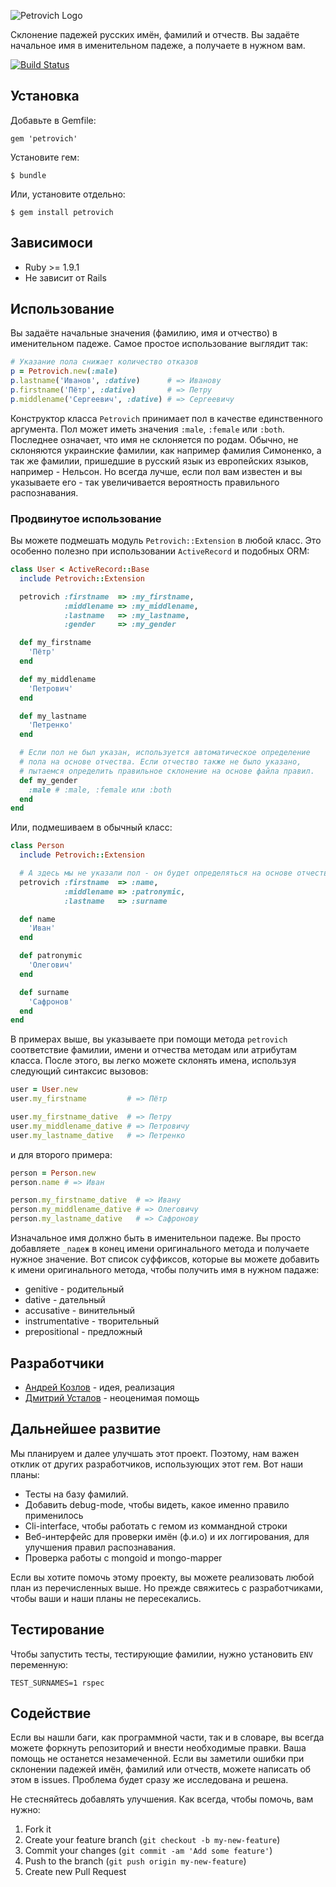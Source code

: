 ![Petrovich Logo](https://raw.github.com/rocsci/petrovich/master/petrovich.png)

Склонение падежей русских имён, фамилий и отчеств. Вы задаёте начальное имя в именительном падеже, а получаете в нужном вам.

[![Build Status](https://secure.travis-ci.org/rocsci/petrovich.png)](http://travis-ci.org/rocsci/petrovich)

## Установка

Добавьте в Gemfile:

    gem 'petrovich'

Установите гем:

    $ bundle

Или, установите отдельно:

    $ gem install petrovich

## Зависимоси

 * Ruby >= 1.9.1
 * Не зависит от Rails

## Использование

Вы задаёте начальные значения (фамилию, имя и отчество) в именительном падеже. Самое простое использование выглядит так:

```ruby
# Указание пола снижает количество отказов
p = Petrovich.new(:male)
p.lastname('Иванов', :dative)      # => Иванову
p.firstname('Пётр', :dative)       # => Петру
p.middlename('Сергеевич', :dative) # => Сергеевичу
```

Конструктор класса `Petrovich` принимает пол в качестве единственного аргумента. Пол может иметь значения `:male`, `:female` или `:both`. Последнее означает, что имя не склоняется по родам. Обычно, не склоняются украинские фамилии, как например фамилия Симоненко, а так же фамилии, пришедшие в русский язык из европейских языков, например - Нельсон. Но всегда лучше, если пол вам известен и вы указываете его - так увеличивается вероятность правильного распознавания.

### Продвинутое использование

Вы можете подмешать модуль `Petrovich::Extension` в любой класс. Это особенно полезно при использовании `ActiveRecord` и подобных ORM:

```ruby
class User < ActiveRecord::Base
  include Petrovich::Extension

  petrovich :firstname  => :my_firstname,
            :middlename => :my_middlename,
            :lastname   => :my_lastname,
            :gender     => :my_gender

  def my_firstname
    'Пётр'
  end

  def my_middlename
    'Петрович'
  end

  def my_lastname
    'Петренко'
  end

  # Если пол не был указан, используется автоматическое определение
  # пола на основе отчества. Если отчество также не было указано,
  # пытаемся определить правильное склонение на основе файла правил.
  def my_gender
    :male # :male, :female или :both
  end
end
```

Или, подмешиваем в обычный класс:

```ruby
class Person
  include Petrovich::Extension

  # А здесь мы не указали пол - он будет определяться на основе отчества
  petrovich :firstname  => :name,
            :middlename => :patronymic,
            :lastname   => :surname

  def name
    'Иван'
  end

  def patronymic
    'Олегович'
  end

  def surname
    'Сафронов'
  end
end
```

В примерах выше, вы указываете при помощи метода `petrovich` соответствие фамилии, имени и отчества методам или атрибутам класса. После этого, вы легко можете склонять имена, используя следующий синтаксис вызовов:

```ruby
user = User.new
user.my_firstname         # => Пётр

user.my_firstname_dative  # => Петру
user.my_middlename_dative # => Петровичу
user.my_lastname_dative   # => Петренко
```

и для второго примера:

```ruby
person = Person.new
person.name # => Иван

person.my_firstname_dative  # => Ивану
person.my_middlename_dative # => Олеговичу
person.my_lastname_dative   # => Сафронову
```
Изначальное имя должно быть в именительнои падеже. Вы просто добавляете `_падеж` в конец имени оригинального метода и получаете нужное значение. Вот список суффиксов, которые вы можете добавить к имени оригинального метода, чтобы получить имя в нужном падаже:

 * genitive        - родительный
 * dative          - дательный
 * accusative      - винительный
 * instrumentative - творительный
 * prepositional   - предложный

## Разработчики

 * [Андрей Козлов](https://github.com/tanraya) - идея, реализация
 * [Дмитрий Усталов](http://eveel.ru) - неоценимая помощь

## Дальнейшее развитие

Мы планируем и далее улучшать этот проект. Поэтому, нам важен отклик от других разработчиков, использующих этот гем. Вот наши планы:

 * Тесты на базу фамилий.
 * Добавить debug-mode, чтобы видеть, какое именно правило применилось
 * Cli-interface, чтобы работать с гемом из коммандной строки
 * Веб-интерфейс для проверки имён (ф.и.о) и их логгирования, для улучшения правил распознавания.
 * Проверка работы с mongoid и mongo-mapper

Если вы хотите помочь этому проекту, вы можете реализовать любой план из перечисленных выше. Но прежде свяжитесь с разработчиками, чтобы ваши и наши планы не пересекались.

## Тестирование

Чтобы запустить тесты, тестирующие фамилии, нужно установить `ENV` переменную:

```
TEST_SURNAMES=1 rspec
```

## Содействие

Если вы нашли баги, как программной части, так и в словаре, вы всегда можете форкнуть репозиторий и внести необходимые правки. Ваша помощь не останется незамеченной. Если вы заметили ошибки при склонении падежей имён, фамилий или отчеств, можете написать об этом в issues. Проблема будет сразу же исследована и решена.

Не стесняйтесь добавлять улучшения. Как всегда, чтобы помочь, вам нужно:

1. Fork it
2. Create your feature branch (`git checkout -b my-new-feature`)
3. Commit your changes (`git commit -am 'Add some feature'`)
4. Push to the branch (`git push origin my-new-feature`)
5. Create new Pull Request
